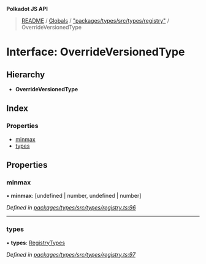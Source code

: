 **Polkadot JS API**

> [README](../README.md) / [Globals](../globals.md) / ["packages/types/src/types/registry"](../modules/_packages_types_src_types_registry_.md) / OverrideVersionedType

# Interface: OverrideVersionedType

## Hierarchy

* **OverrideVersionedType**

## Index

### Properties

* [minmax](_packages_types_src_types_registry_.overrideversionedtype.md#minmax)
* [types](_packages_types_src_types_registry_.overrideversionedtype.md#types)

## Properties

### minmax

•  **minmax**: [undefined \| number, undefined \| number]

*Defined in [packages/types/src/types/registry.ts:96](https://github.com/polkadot-js/api/blob/8631f68ba/packages/types/src/types/registry.ts#L96)*

___

### types

•  **types**: [RegistryTypes](../modules/_packages_types_src_types_registry_.md#registrytypes)

*Defined in [packages/types/src/types/registry.ts:97](https://github.com/polkadot-js/api/blob/8631f68ba/packages/types/src/types/registry.ts#L97)*
